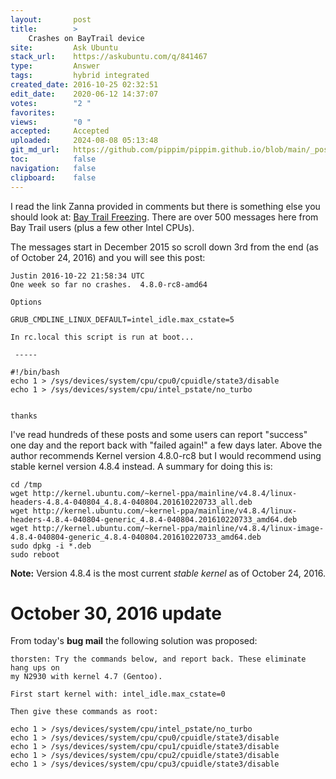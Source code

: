 ```yaml
---
layout:       post
title:        >
    Crashes on BayTrail device
site:         Ask Ubuntu
stack_url:    https://askubuntu.com/q/841467
type:         Answer
tags:         hybrid integrated
created_date: 2016-10-25 02:32:51
edit_date:    2020-06-12 14:37:07
votes:        "2 "
favorites:    
views:        "0 "
accepted:     Accepted
uploaded:     2024-08-08 05:13:48
git_md_url:   https://github.com/pippim/pippim.github.io/blob/main/_posts/2016/2016-10-25-Crashes-on-BayTrail-device.md
toc:          false
navigation:   false
clipboard:    false
---
```


I read the link Zanna provided in comments but there is something else you should look at: [Bay Trail Freezing][1]. There are over 500 messages here from Bay Trail users (plus a few other Intel CPUs).

The messages start in December 2015 so scroll down 3rd from the end (as of October 24, 2016) and you will see this post:

``` 
Justin 2016-10-22 21:58:34 UTC
One week so far no crashes.  4.8.0-rc8-amd64

Options

GRUB_CMDLINE_LINUX_DEFAULT=intel_idle.max_cstate=5

In rc.local this script is run at boot...

 ----- 

#!/bin/bash
echo 1 > /sys/devices/system/cpu/cpu0/cpuidle/state3/disable
echo 1 > /sys/devices/system/cpu/intel_pstate/no_turbo


thanks
```

I've read hundreds of these posts and some users can report "success" one day and the report back with "failed again!" a few days later. Above the author recommends Kernel version 4.8.0-rc8 but I would recommend using stable kernel version 4.8.4 instead. A summary for doing this is:

``` 
cd /tmp
wget http://kernel.ubuntu.com/~kernel-ppa/mainline/v4.8.4/linux-headers-4.8.4-040804_4.8.4-040804.201610220733_all.deb
wget http://kernel.ubuntu.com/~kernel-ppa/mainline/v4.8.4/linux-headers-4.8.4-040804-generic_4.8.4-040804.201610220733_amd64.deb
wget http://kernel.ubuntu.com/~kernel-ppa/mainline/v4.8.4/linux-image-4.8.4-040804-generic_4.8.4-040804.201610220733_amd64.deb
sudo dpkg -i *.deb
sudo reboot
```

**Note:** Version 4.8.4 is the most current *stable kernel* as of October 24, 2016.

# October 30, 2016 update

From today's **bug mail** the following solution was proposed:

``` 
thorsten: Try the commands below, and report back. These eliminate hang ups on
my N2930 with kernel 4.7 (Gentoo).

First start kernel with: intel_idle.max_cstate=0

Then give these commands as root:

echo 1 > /sys/devices/system/cpu/intel_pstate/no_turbo
echo 1 > /sys/devices/system/cpu/cpu0/cpuidle/state3/disable
echo 1 > /sys/devices/system/cpu/cpu1/cpuidle/state3/disable
echo 1 > /sys/devices/system/cpu/cpu2/cpuidle/state3/disable
echo 1 > /sys/devices/system/cpu/cpu3/cpuidle/state3/disable
```

  [1]: https://bugzilla.kernel.org/show_bug.cgi?id=109051

